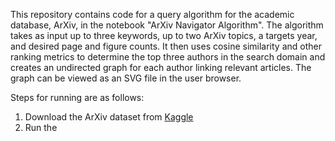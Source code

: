 This repository contains code for a query algorithm for the academic database, ArXiv, in the notebook "ArXiv Navigator Algorithm". The algorithm takes as input up to three keywords, up to two ArXiv topics, a targets year, and desired page and figure counts. It then uses cosine similarity and other ranking metrics to determine the top three authors in the search domain and creates an undirected graph for each author linking relevant articles. The graph can be viewed as an SVG file in the user browser.

Steps for running are as follows:

1. Download the ArXiv dataset from [Kaggle](https://www.kaggle.com/datasets/Cornell-University/arxiv)
2. Run the  

